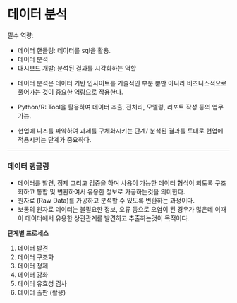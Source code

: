 # 데이터 분석

필수 역량:
- 데이터 핸들링: 데이터를 sql을 활용.
- 데이터 분석
- 대시보드 개발: 분석된 결과를 시각화하는 역할

+ 데이터 분석은 데이터 기반 인사이트를 기술적인 부분 뿐만 아니라 비즈니스적으로 풀어가는 것이 중요한 역량으로 작용한다.

+ Python/R: Tool을 활용하여 데이터 추출, 전처리, 모델링, 리포트 작성 등의 업무 가능.
+ 현업에 니즈를 파악하여 과제를 구체화시키는 단계/ 분석된 결과를 토대로 현업에 적용시키는 단계가 중요하다.

----------

### 데이터 랭글링 

- 데이터를 발견, 정제 그리고 검증을 하며 사용이 가능한 데이터 형식이 되도록 구조화하고 통합 및 변환하여서 유용한 정보로 가공하는것을 의미한다.
- 원자료 (Raw Data)를 가공하고 분석할 수 있도록 변환하는 과정이다.
- 보통의 원자료 데이터는 불필요한 정보, 오류 등으로 오염이 된 경우가 많은데 이때 이 데이터에서 유용한 상관관계를 발견하고 추출하는것이 목적이다.

**단계별 프로세스**
1. 데이터 발견
2. 데이터 구조화
3. 데이터 정제
4. 데이터 강화
5. 데이터 유효성 검사
6. 데이터 출판 (활용)
